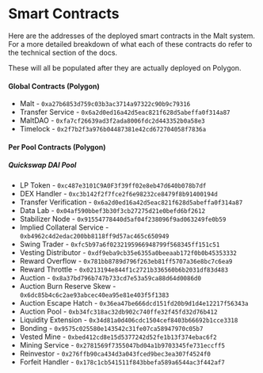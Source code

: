 # Smart Contracts

Here are the addresses of the deployed smart contracts in the Malt system. For a more detailed breakdown of what each of these contracts do refer to the technical section of the docs.

These will all be populated after they are actually deployed on Polygon.

#### Global Contracts (Polygon)
* Malt - `0xa27b6853d759c03b3ac3714a97322c90b9c79316`
* Transfer Service - `0x6a2d0ed16a42d5eac821f628d5abeffa0f314a87`
* MaltDAO - `0xfa7cf26639ad3f2ada8006fdc2d443352b0a58e3`
* Timelock - `0x2f7b2f3a976b04487381e42cd672704058f7836a`

#### Per Pool Contracts (Polygon)
##### Quickswap DAI Pool
* LP Token - `0xc487e3101C9A0F3f39ff02e8eb47d640b078b7df`
* DEX Handler - `0xc3b142f2f7fce2f6e98232ce8479f8b91400194d`
* Transfer Verification - `0x6a2d0ed16a42d5eac821f628d5abeffa0f314a87`
* Data Lab - `0x04af590bbef3b30f3cb27275d21e0befd6bf2612`
* Stabilizer Node - `0x91554778440d5af04f238096f9ad063249fe0b59`
* Implied Collateral Service - `0xb4962c4d2edac200bb8118ff9d57ac465c650949`
* Swing Trader - `0xfc5b97a6f0232195966948799f568345ff151c51`
* Vesting Distributor - `0xdf9eba9cb35e6355a0beeaab172f0b0b45353332`
* Reward Overflow - `0x781bb8789d796f263eb81ff5707a36e8bc7c6ea9`
* Reward Throttle - `0x0213194e844f1c2721b336560b6b2031df83d483`
* Auction - `0x8a37bd796b747b733cd7e53a59ca88d64d0086d0`
* Auction Burn Reserve Skew - `0x6dc85b4c6c2ae93abcec40ea95e81e403f5f1383`
* Auction Escape Hatch - `0x36ea47be666dcd151fd20b9d1d4e12217f56343a`
* Auction Pool - `0xb34fc318ac32db902c740ffe32f45fd32d76b412`
* Liquidity Extension - `0x34d81a0d406cdc1504cef8403b66692b1cce3318`
* Bonding - `0x9575c025580e143542c31fe07ca58947970c05b7`
* Vested Mine - `0xbed412cd8e15d5377242d52fe1b13f374ebac6f2`
* Mining Service - `0x2781569f7355047bd04a1b9703345fe731eccff5`
* Reinvestor - `0x276ffb90ca434d3a043fced9bec3ea307f4524f0`
* Forfeit Handler - `0x178c1cb541511f843bbefa589a6544ac3f442af7`
